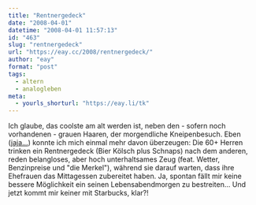 ```yaml
---
title: "Rentnergedeck"
date: "2008-04-01"
datetime: "2008-04-01 11:57:13"
id: "463"
slug: "rentnergedeck"
url: "https://eay.cc/2008/rentnergedeck/"
author: "eay"
format: "post"
tags:
  - altern
  - analogleben
meta:
  - yourls_shorturl: "https://eay.li/tk"
---
```


Ich glaube, das coolste am alt werden ist, neben den - sofern noch vorhandenen - grauen Haaren, der morgendliche Kneipenbesuch. Eben ([jaja...](http://twitter.com/Eay/statuses/780719425)) konnte ich mich einmal mehr davon überzeugen: Die 60+ Herren trinken ein Rentnergedeck (Bier Kölsch plus Schnaps) nach dem anderen, reden belangloses, aber hoch unterhaltsames Zeug (feat. Wetter, Benzinpreise und "die Merkel"), während sie darauf warten, dass ihre Ehefrauen das Mittagessen zubereitet haben. Ja, spontan fällt mir keine bessere Möglichkeit ein seinen Lebensabendmorgen zu bestreiten... Und jetzt kommt mir keiner mit Starbucks, klar?!
